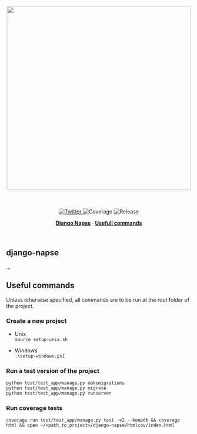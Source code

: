 <h1 align="center">
<img src="./branding/napse_white.svg" width=500/>
</h1><br>

<p align="center">
  <a href="https://twitter.com/NapseInvest">
    <img src="https://img.shields.io/twitter/follow/NapseInvest?style=flat&label=%40NapseInvest&logo=twitter&color=0bf&logoColor=fff" alt="Twitter" />
  </a>
  <a>
    <img src="https://img.shields.io/endpoint?url=https://gist.githubusercontent.com/napse-investment/40fac957532fe3b731c99067467de842/raw/django-napse-coverage.json" alt="Coverage" />
  </a>
  <a>  
    <img src="https://img.shields.io/github/v/release/napse-invest/django-napse" alt="Release" />
  </a>
</p>

<p align="center">
  <a href="#django-napse"><strong>Django Napse</strong></a> ·
  <a href="#usefull-commands"><strong>Usefull commands</strong></a>
</p>
<br/>

## django-napse
...

## Useful commands
Unless otherwise specified, all commands are to be run at the root folder of the project.

### Create a new project
- Unix \
```source setup-unix.sh```

- Windows \
```.\setup-windows.ps1```

### Run a test version of the project 

```python test/test_app/manage.py makemigrations``` \
```python test/test_app/manage.py migrate``` \
```python test/test_app/manage.py runserver```

### Run coverage tests

```coverage run test/test_app/manage.py test -v2 --keepdb && coverage html && open ~/<path_to_project>/django-napse/htmlcov/index.html```
